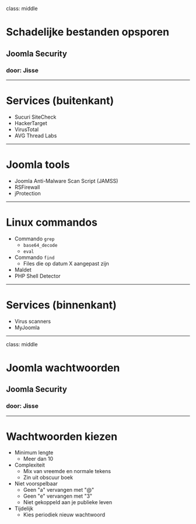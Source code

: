 class: middle
# Schadelijke bestanden opsporen
## Joomla Security
### door: Jisse

---
# Services (buitenkant)
- Sucuri SiteCheck
- HackerTarget
- VirusTotal
- AVG Thread Labs

---
# Joomla tools
- Joomla Anti-Malware Scan Script (JAMSS)
- RSFirewall
- jProtection

---
# Linux commandos
* Commando `grep`
    - `base64_decode`
    - `eval`
* Commando `find`
    - Files die op datum X aangepast zijn
* Maldet
* PHP Shell Detector

---
# Services (binnenkant)
- Virus scanners
- MyJoomla



---
class: middle
# Joomla wachtwoorden
## Joomla Security
### door: Jisse

---
# Wachtwoorden kiezen
* Minimum lengte
    - Meer dan 10
* Complexiteit
    - Mix van vreemde en normale tekens
    - Zin uit obscuur boek
* Niet voorspelbaar
    - Geen "a" vervangen met "@"
    - Geen "e" vervangen met "3"
    - Niet gekoppeld aan je publieke leven
* Tijdelijk
    - Kies periodiek nieuw wachtwoord

